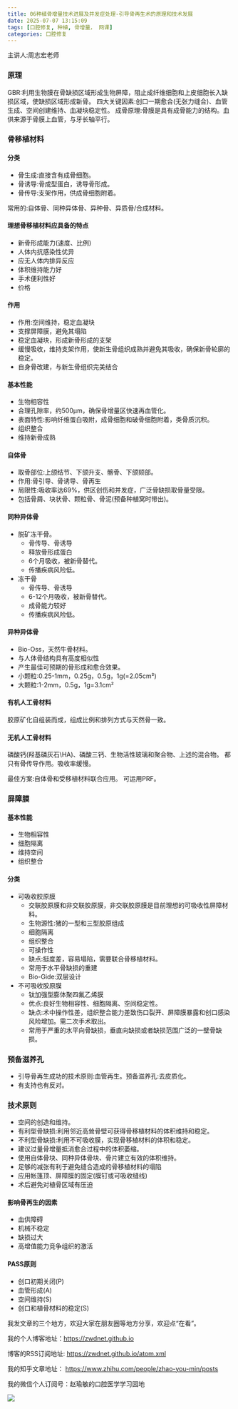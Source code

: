 ```yaml
---
title: 06种植骨增量技术进展及并发症处理-引导骨再生术的原理和技术发展
date: 2025-07-07 13:15:09
tags: [口腔修复, 种植, 骨增量， 网课]
categories: 口腔修复
---
```

主讲人:周志宏老师
### 原理
GBR:利用生物膜在骨缺损区域形成生物屏障，阻止成纤维细胞和上皮细胞长入缺损区域，使缺损区域形成新骨。
四大关键因素:创口一期愈合(无张力缝合)、血管生成、空间创建维持、血凝块稳定性。
成骨原理:骨膜是具有成骨能力的结构。血供来源于骨膜上血管，与牙长轴平行。

### 骨移植材料
#### 分类 
- 骨生成:直接含有成骨细胞。
- 骨诱导:骨成型蛋白，诱导骨形成。
- 骨传导:支架作用，供成骨细胞附着。

常用的:自体骨、同种异体骨、异种骨、异质骨/合成材料。
#### 理想骨移植材料应具备的特点
- 新骨形成能力(速度、比例)
- 人体内抗感染性优异
- 应无人体内排异反应
- 体积维持能力好
- 手术便利性好
- 价格

#### 作用 
- 作用:空间维持，稳定血凝块
- 支撑屏障膜，避免其塌陷
- 稳定血凝块，形成新骨形成的支架
- 缓慢吸收，维持支架作用，使新生骨组织成熟并避免其吸收，确保新骨轮廓的稳定。
- 自身骨改建，与新生骨组织完美结合

#### 基本性能
- 生物相容性
- 合理孔隙率，约500μm，确保骨增量区快速再血管化。
- 表面特性:影响纤维蛋白吸附，成骨细胞和破骨细胞附着，类骨质沉积。
- 组织整合
- 维持新骨成熟

#### 自体骨
- 取骨部位:上颌结节、下颌升支、髂骨、下颌颏部。
- 作用:骨引导、骨诱导、骨再生
- 局限性:吸收率达69%，供区创伤和并发症，广泛骨缺损取骨量受限。
- 包括骨屑、块状骨、颗粒骨、骨泥(预备种植窝时带出)。

#### 同种异体骨
- 脱矿冻干骨。
    - 骨传导、骨诱导
    - 释放骨形成蛋白
    - 6个月吸收，被新骨替代。
    - 传播疾病风险低。
- 冻干骨
    - 骨传导、骨诱导
    - 6-12个月吸收，被新骨替代。
    - 成骨能力较好
    - 传播疾病风险低。

#### 异种异体骨
- Bio-Oss，天然牛骨材料。
- 与人体骨结构具有高度相似性
- 产生最佳可预期的骨形成和愈合效果。
- 小颗粒:0.25-1mm，0.25g，0.5g，1g(=2.05cm²)
- 大颗粒:1-2mm，0.5g，1g=3.1cm²

#### 有机人工骨材料
胶原矿化自组装而成，组成比例和排列方式与天然骨一致。

#### 无机人工骨材料
磷酸钙(羟基磷灰石\HA)、磷酸三钙、生物活性玻璃和聚合物、上述的混合物。
都只有骨传导作用。吸收率缓慢。

最佳方案:自体骨和受移植材料联合应用。
可运用PRF。

### 屏障膜
#### 基本性能
- 生物相容性
- 细胞隔离
- 维持空间
- 组织整合

#### 分类
- 可吸收胶原膜
    - 交联胶原膜和非交联胶原膜，非交联胶原膜是目前理想的可吸收性屏障材料。
    - 生物源性:猪的一型和三型胶原组成
    - 细胞隔离
    - 组织整合
    - 可操作性
    - 缺点:挺度差，容易塌陷，需要联合骨移植材料。
    - 常用于水平骨缺损的重建
    - Bio-Gide:双层设计
- 不可吸收胶原膜
    - 钛加强型膨体聚四氟乙烯膜
    - 优点:良好生物相容性、细胞隔离、空间稳定性。
    - 缺点:术中操作性差，组织整合能力差致伤口裂开、屏障膜暴露和创口感染风险增加。需二次手术取出。
    - 常用于严重的水平向骨缺损，垂直向缺损或者缺损范围广泛的一壁骨缺损。

### 预备滋养孔
- 引导骨再生成功的技术原则:血管再生。预备滋养孔:去皮质化。
- 有支持也有反对。

### 技术原则
- 空间的创造和维持。
- 有利型骨缺损:利用邻近高耸骨壁可获得骨移植材料的体积维持和稳定。
- 不利型骨缺损:利用不可吸收膜，实现骨移植材料的体积和稳定。
- 建议过量骨增量抵消愈合过程中的体积萎缩。
- 使用自体骨块、同种异体骨块、骨片建立有效的体积维持。
- 足够的减张有利于避免缝合造成的骨移植材料的塌陷
- 应用帐篷顶、屏障膜的固定(膜钉或可吸收缝线)
- 术后避免对植骨区域有压迫

#### 影响骨再生的因素
- 血供障碍
- 机械不稳定
- 缺损过大
- 高增值能力竞争组织的激活

#### PASS原则
- 创口初期关闭(P)
- 血管形成(A)
- 空间维持(S)
- 创口和植骨材料的稳定(S)






我发文章的三个地方，欢迎大家在朋友圈等地方分享，欢迎点“在看”。

我的个人博客地址：https://zwdnet.github.io

博客的RSS订阅地址: https://zwdnet.github.io/atom.xml

我的知乎文章地址： https://www.zhihu.com/people/zhao-you-min/posts

我的微信个人订阅号：赵瑜敏的口腔医学学习园地

![](https://zymblog-1258069789.cos.ap-chengdu.myqcloud.com/other/wx.jpg)

